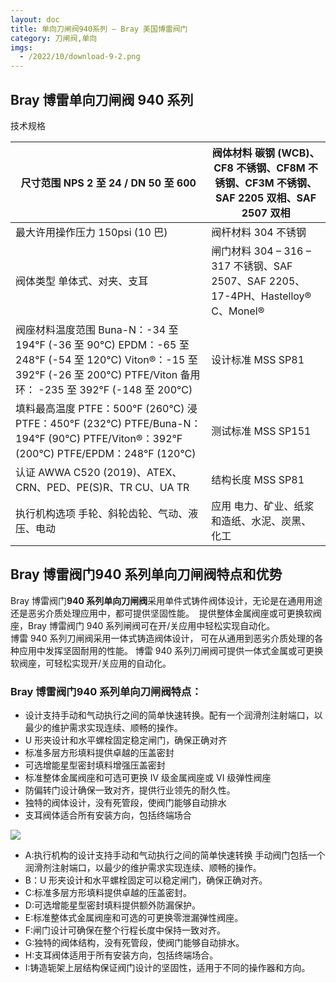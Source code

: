 ```yaml
---
layout: doc
title: 单向刀闸阀940系列 – Bray 美国博雷阀门
category: 刀闸阀,单向
imgs:
  - /2022/10/download-9-2.png
---
```


## Bray 博雷单向刀闸阀 940 系列

技术规格

| 尺寸范围 NPS 2 至 24 / DN 50 至 600                                                                                                                                         | 阀体材料 碳钢 (WCB)、CF8 不锈钢、CF8M 不锈钢、CF3M 不锈钢、SAF 2205 双相、SAF 2507 双相 |
| --------------------------------------------------------------------------------------------------------------------------------------------------------------------------- | --------------------------------------------------------------------------------------- |
| 最大许用操作压力 150psi (10 巴)                                                                                                                                             | 阀杆材料 304 不锈钢                                                                     |
| 阀体类型 单体式、对夹、支耳                                                                                                                                                 | 闸门材料 304 – 316 – 317 不锈钢、SAF 2507、SAF 2205、17-4PH、Hastelloy® C、Monel®       |
| 阀座材料温度范围 Buna-N：-34 至 194°F (-36 至 90°C) EPDM：-65 至 248°F (-54 至 120°C) Viton®：-15 至 392°F (-26 至 200°C) PTFE/Viton 备用环： -235 至 392°F (-148 至 200°C) | 设计标准 MSS SP81                                                                       |
| 填料最高温度 PTFE：500°F (260°C) 浸 PTFE：450°F (232°C) PTFE/Buna-N：194°F (90°C) PTFE/Viton®：392°F (200°C) PTFE/EPDM：248°F (120°C)                                       | 测试标准 MSS SP151                                                                      |
| 认证 AWWA C520 (2019)、ATEX、CRN、PED、PE(S)R、TR CU、UA TR                                                                                                                 | 结构长度 MSS SP81                                                                       |
| 执行机构选项 手轮、斜轮齿轮、气动、液压、电动                                                                                                                               | 应用 电力、矿业、纸浆和造纸、水泥、炭黑、化工                                           |

## Bray 博雷阀门**940 系列单向刀闸阀**特点和优势

Bray 博雷阀门**940 系列单向刀闸阀**采用单件式铸件阀体设计，无论是在通用用途还是恶劣介质处理应用中，都可提供坚固性能。  提供整体金属阀座或可更换软阀座，Bray 博雷阀门 940 系列闸阀可在开/关应用中轻松实现自动化。  
博雷 940 系列刀闸阀采用一体式铸造阀体设计， 可在从通用到恶劣介质处理的各种应用中发挥坚固耐用的性能。 博雷 940 系列刀闸阀可提供一体式金属或可更换软阀座，可轻松实现开/关应用的自动化。

### Bray 博雷阀门**940 系列单向刀闸阀**特点：

- 设计支持手动和气动执行之间的简单快速转换。配有一个润滑剂注射端口，以最少的维护需求实现连续、顺畅的操作。
- U 形夹设计和水平螺栓固定稳定闸门，确保正确对齐
- 标准多层方形填料提供卓越的压盖密封
- 可选增能星型密封填料增强压盖密封
- 标准整体金属阀座和可选可更换 IV 级金属阀座或 VI 级弹性阀座
- 防偏转门设计确保一致对齐，提供行业领先的耐久性。
- 独特的阀体设计，没有死管段，使阀门能够自动排水
- 支耳阀体适合所有安装方向，包括终端场合

![](/2022/10/knifegate-941-min-721x1024.png)

- A:执行机构的设计支持手动和气动执行之间的简单快速转换 手动阀门包括一个润滑剂注射端口，以最少的维护需求实现连续、顺畅的操作。
- B：U 形夹设计和水平螺栓固定可以稳定闸门，确保正确对齐。
- C:标准多层方形填料提供卓越的压盖密封。
- D:可选增能星型密封填料提供额外防漏保护。
- E:标准整体式金属阀座和可选的可更换零泄漏弹性阀座。
- F:闸门设计可确保在整个行程长度中保持一致对齐。
- G:独特的阀体结构，没有死管段，使阀门能够自动排水。
- H:支耳阀体适用于所有安装方向，包括终端场合。
- I:铸造轭架上层结构保证阀门设计的坚固性，适用于不同的操作器和方向。
